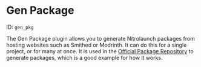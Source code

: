 # Gen Package
ID: `gen_pkg`

The Gen Package plugin allows you to generate Nitrolaunch packages from hosting websites such as Smithed or Modrinth. It can do this for a single project, or for many at once. It is used in the [Official Package Repository](https://github.com/Nitrolaunch/packages) to generate packages, which is a good example for how it works.

